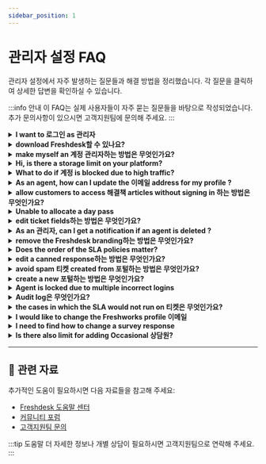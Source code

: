 ```yaml
---
sidebar_position: 1
---
```


# 관리자 설정 FAQ

관리자 설정에서 자주 발생하는 질문들과 해결 방법을 정리했습니다. 각 질문을 클릭하여 상세한 답변을 확인하실 수 있습니다.

:::info 안내
이 FAQ는 실제 사용자들이 자주 묻는 질문들을 바탕으로 작성되었습니다. 추가 문의사항이 있으시면 고객지원팀에 문의해 주세요.
:::

<details>
<summary><strong>I want to 로그인 as 관리자</strong></summary>

Your 계정's 관리자 will be able to assign the role of 관리자 to you under **관리자 > 팀 > 상담원**.

</details>

<details>
<summary><strong>download Freshdesk할 수 있나요?</strong></summary>

Freshdesk is a cloud-based software and is not an On-premise software that can be downloaded. However, you can use Freshdesk on your mobile device by download the ioS or the Android mobile app.

</details>

<details>
<summary><strong>make myself an 계정 관리자하는 방법은 무엇인가요?</strong></summary>

Only another 계정 관리자 would be able to grant you the 계정 관리자 Role. If you are already an 관리자 you would be able to identify who the 계정 관리자 is by going to **관리자 > 팀 > 상담원** and the profile that you cannot edit would be the 계정 관리자's.The 계정 관리자 would be able to give you this by navigating to the **관리자 > 팀 > 상담원 >Edit**, and if you're able to scroll further you would be able to assign roles to the agent. Please ensure you're given only the 계정 관리자 role and remove any other role if assigned.
Also, If that person is currently not associated with the company, please send an 이메일 to 지원@freshdesk.com with the person added in the CC so that we could do the needful for you.

</details>

<details>
<summary><strong>Hi, is there a storage limit on your platform?</strong></summary>

There is no storage limit on the Freshdesk platform. All the data is stored in Cloud. [Click here to learn more](https://지원.freshdesk.com/en/지원/solutions/articles/196893).

</details>

<details>
<summary><strong>What to do if 계정 is blocked due to high traffic?</strong></summary>

Freshdesk constantly monitors every 계정's activities for suspicious spam activity, like a sudden surge of emails or multiple hits on your 포털 within a timeframe. Freshdesk may temporarily disable access to your 포털 to ensure 계정 protection and 서비스 availability. However, your 포털 will automatically be unblocked after an hour. We highly recommend that you identify the reason for the sudden surge in accessing your 포털 multiple times to avoid this in the future.Also, as an immediate 해결책, you can use a different web browser or network to sign in to your Freshdesk URL again.Please reach out to [지원@freshdesk.com](mailto:지원@freshdesk.com) if the 문제 persists and one of our Product Specialists will assist you further.

</details>

<details>
<summary><strong>As an agent, how can I update the 이메일 address for my profile ?</strong></summary>

You can contact your 계정's 관리자 to change your 이메일 address under **관리자 > 팀 > 상담원.**

</details>

<details>
<summary><strong>allow customers to access 해결책 articles without signing in 하는 방법은 무엇인가요?</strong></summary>

Change the 설정 under **관리자 > Channels > Portals > 설정 > Who can view solutions **and choose the option** everybody, **so that the customers can access the knowledge base without signing into the 포털.

</details>

<details>
<summary><strong>Unable to allocate a day pass</strong></summary>

If you are not able to 로그인 to the 계정 and if an 오류 throws that says **'Unable to allocate a day pass for you, please contact your 관리자'**, it indicates that you are added as an Occasional Agent in your 계정 and your 계정 does not have sufficient day passes to log in.You can contact your 계정 Administrators and they can help you in purchasing day passes for logging in. A new day pass can be added to your 계정 from under** 관리자 > 계정 > Day passes.** You can also view the day pass Usage History from under the same page.

</details>

<details>
<summary><strong>edit ticket fields하는 방법은 무엇인가요?</strong></summary>

To edit ticket fields,- Go to **관리자 > Workflows > Ticket fields**
- Click on the field and make changes.
- Click **Save Field****![이미지](https://s3.amazonaws.com/cdn.freshdesk.com/data/헬프데스크/attachments/production/50008161427/original/yfNMURr8G0Lf-cF1Z60MLlrstHNJukMdVA.png?1681986676)**

</details>

<details>
<summary><strong>As an 관리자, can I get a notification if an agent is deleted ?</strong></summary>

Under 관리자 > Security, there will be an option to send notifications to 관리자(s) of the 계정 when an agent is added or deleted, also when IP whitelist setting is modified.

</details>

<details>
<summary><strong>remove the Freshdesk branding하는 방법은 무엇인가요?</strong></summary>

The Freshdesk branding at the bottom of the 고객 지원 포털 would automatically be removed once your 계정 is upgraded to a paid 요금제.

</details>

<details>
<summary><strong>Does the order of the SLA policies matter?</strong></summary>

The order of your SLA policies is 중요. The first SLA Policy that matches all conditions for a ticket will be applied to it, so remember to order your 중요 rules closer to the top.

</details>

<details>
<summary><strong>edit a canned response하는 방법은 무엇인가요?</strong></summary>

An agent can edit the canned responses created by oneself under **관리자 > Agent Productivity > Canned responses**.

</details>

<details>
<summary><strong>avoid spam 티켓 created from 포털하는 방법은 무엇인가요?</strong></summary>

You can enable **Captcha** under **관리자 > Channels > Portals > Edit > Manage Sections.**![이미지](https://s3.amazonaws.com/cdn.freshdesk.com/data/헬프데스크/attachments/production/50008161523/original/UXVS4USq9sS-nToLyEAzcchfzmp3Ll7x9A.png?1681986988)This will help you avoid automated spam 티켓 raised from the 포털.

</details>

<details>
<summary><strong>create a new 포털하는 방법은 무엇인가요?</strong></summary>

You can create a 포털 by navigating to **관리자 > 지원 Operations > Multiple Products > Create New product**. You have to set a new 지원 이메일 address for the 포털 and then have a CNAME and TXT record created for that 포털 in your DNS.

</details>

<details>
<summary><strong>Agent is locked due to multiple incorrect logins</strong></summary>

When an agent is locked due to multiple 로그인 attempts in the Freshworks 로그인, an 이메일 would be immediately triggered to the agent's mailbox along with a link to unlock the 계정. The agent can themselves unlock their 계정 by using that link.If this was not received, you can always reach out to 지원@freshdesk.com so that we can help you out with this.

</details>

<details>
<summary><strong>Audit log은 무엇인가요?</strong></summary>

**Audit Log** in Freshdesk helps admins oversee the changes made in the 계정 by others. This feature focuses on-
What the change was-
Who made this change and-
When it was madeThese logs will now assist Admins or Super Admins to go back to an older working setup if the latest changes, made by another 관리자, doesn’t work too well.Audit Log will assist you in viewing changes made to four specific modules:-
계정 구독-
Agent-
Automation Rules-
Knowledge BaseRefer this [link](https://지원.freshdesk.com/지원/solutions/articles/235745-track-헬프데스크-changes-using-audit-log) for more details.

</details>

<details>
<summary><strong>the cases in which the SLA would not run on 티켓은 무엇인가요?</strong></summary>

The SLA timer will not run on 티켓 when the ticket is in an SLA OFF status. You could check if the SLA timer for the statuses that you had mentioned is turned OFF under **관리자 > Workflows > Ticket fields > Status.**Also, the SLA timer would not be running on 티켓 outside the business hours that you have configured for individual groups. You could check the business hours 설정 under **관리자 > 팀 > Groups**.But the automated emails sent through the 이메일 notifications/automation rules would not be considered as responses on the 티켓 as these are system generated events. Only a reply/public 참고 from an agent would be considered as a first response on the ticket.

</details>

<details>
<summary><strong>I would like to change the Freshworks profile 이메일</strong></summary>

Any 이메일 that is added to a Freshworks product as an agent will have a Freshworks profile. If you want to change the 이메일 addresses associated with your product then it will have to be changed in the 관리자 설정 of the product and not from your Freshworks profile.There will be a different Freshworks profile created for that 이메일 address and you can set a new 비밀번호 for the same.

</details>

<details>
<summary><strong>I need to find how to change a survey response</strong></summary>

Once a survey response is sent by the 고객 we will not be able to edit it even if this was an 오류 made by the 고객. The survey response will be removed from the 보고서 if the ticket is deleted or marked as spam.

</details>

<details>
<summary><strong>Is there also limit for adding Occasional 상담원?</strong></summary>

There is no limit for the number of occasional 상담원 in your 계정. You could add as many occasional 상담원 as you want. But occaisonal 상담원 need a day pass to 로그인 to the 계정. For further information please refer this [link](https://지원.freshdesk.com/지원/solutions/articles/227571-what-is-a-day-pass-).

</details>

---

## 🔗 관련 자료

추가적인 도움이 필요하시면 다음 자료들을 참고해 주세요:

- [Freshdesk 도움말 센터](https://support.freshdesk.com)
- [커뮤니티 포럼](https://community.freshworks.com)
- [고객지원팀 문의](mailto:support@freshdesk.com)

:::tip 도움말
더 자세한 정보나 개별 상담이 필요하시면 고객지원팀으로 연락해 주세요.
:::
